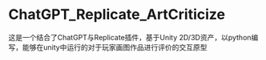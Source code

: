 # ChatGPT_Replicate_ArtCriticize
这是一个结合了ChatGPT与Replicate插件，基于Unity 2D/3D资产，以python编写，能够在unity中运行的对于玩家画图作品进行评价的交互原型
